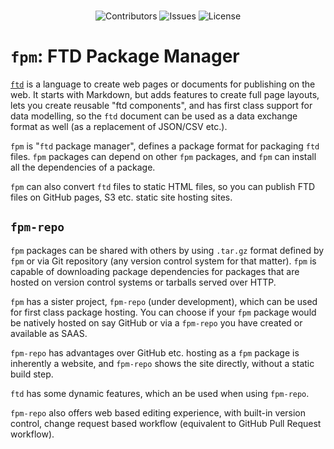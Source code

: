 <br/>

<div align="center">

![Contributors](https://img.shields.io/github/contributors/fifthtry/fpm?color=dark-green) ![Issues](https://img.shields.io/github/issues/fifthtry/fpm) ![License](https://img.shields.io/github/license/fifthtry/fpm)

</div>

# `fpm`: FTD Package Manager

[`ftd`](https://ftd.dev) is a language to create web pages or documents for 
publishing on the web. It starts with Markdown, but adds features to create full
page layouts, lets you create reusable "ftd components", and has first class 
support for data modelling, so the `ftd` document can be used as a data exchange
format as well (as a replacement of JSON/CSV etc.).

`fpm` is "`ftd` package manager", defines a package format for packaging `ftd` 
files. `fpm` packages can depend on other `fpm` packages, and `fpm` can install
all the dependencies of a package.

`fpm` can also convert `ftd` files to static HTML files, so you can publish FTD 
files on GitHub pages, S3 etc. static site hosting sites.


## `fpm-repo`

`fpm` packages can be shared with others by using `.tar.gz` format defined by `fpm`
or via Git repository (any version control system for that matter). `fpm` is 
capable of downloading package dependencies for packages that are hosted on version
control systems or tarballs served over HTTP.

`fpm` has a sister project, `fpm-repo` (under development), which can be used for
first class package hosting. You can choose if your `fpm` package would be natively
hosted on say GitHub or via a `fpm-repo` you have created or available as SAAS.

`fpm-repo` has advantages over GitHub etc. hosting as a `fpm` package is inherently 
a website, and `fpm-repo` shows the site directly, without a static build step.

`ftd` has some dynamic features, which an be used when using `fpm-repo`.

`fpm-repo` also offers web based editing experience, with built-in version control,
change request based workflow (equivalent to GitHub Pull Request workflow).

